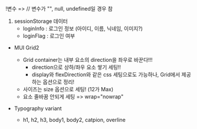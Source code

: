 !변수 =>  // 변수가 "", null, undefined일 경우 참

1. sessionStorage 데이터
    - loginInfo : 로그인 정보 (아이디, 이름, 닉네임, 이미지?)
    - loginFlag : 로그인 여부


- MUI Grid2
    - Grid container는 내부 요소의 direction을 좌우로 바꾼다!!!
        - direction으로 상하/좌우 요소 쌓기 세팅!!
        - display와 flexDirection와 같은 css 세팅으로도 가능하나, Grid에서 제공하는 옵션으로 정리!
    - 사이즈는 size 옵션으로 세팅! (12가 Max)
    - 요소 줄바꿈 안되게 세팅 => wrap="nowrap"

- Typography variant 
    - h1, h2, h3, body1, body2, catpion, overline